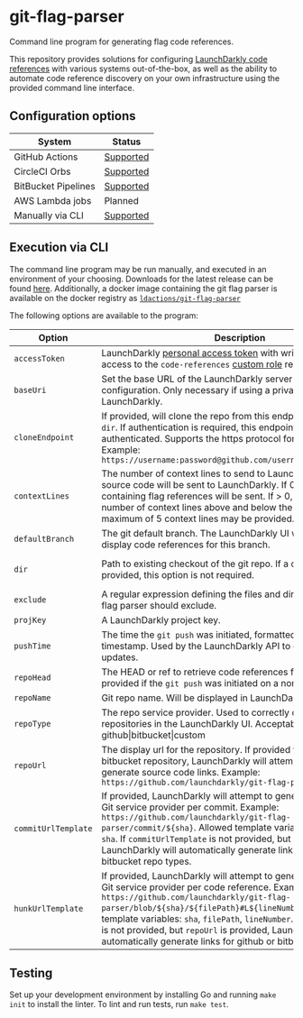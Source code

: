 # git-flag-parser

Command line program for generating flag code references.

This repository provides solutions for configuring [LaunchDarkly code references](hhttps://docs.launchdarkly.com/v2.0/docs/git-code-references) with various systems out-of-the-box, as well as the ability to automate code reference discovery on your own infrastructure using the provided command line interface.

## Configuration options

| System | Status |
|---------------------|---------------------------------------------------------------------------------------------------------|
| GitHub Actions | [Supported](https://github.com/launchdarkly/git-flag-parser/tree/master/parse/github-actions/README.md) |
| CircleCI Orbs | [Supported](https://github.com/launchdarkly/git-flag-parser/tree/master/parse/circleci/README.md) |
| BitBucket Pipelines | [Supported](https://github.com/launchdarkly/git-flag-parser/tree/master/parse/bitbucket-pipelines/README.md)
| AWS Lambda jobs | Planned |
| Manually via CLI | [Supported](https://github.com/launchdarkly/git-flag-parser/tree/master/README.md#execution-via-cli) |

## Execution via CLI

The command line program may be run manually, and executed in an environment of your choosing. Downloads for the latest release can be found [here](https://github.com/launchdarkly/git-flag-parser/releases/latest). Additionally, a docker image containing the git flag parser is available on the docker registry as [`ldactions/git-flag-parser`](https://hub.docker.com/r/ldactions/git-flag-parser)

The following options are available to the program:

| Option | Description | Default | Required |
|---------------|----------------------------------------------------------------------------------------------------------------------------------------------------------------------------------------------------------------------------------------------------------------------------------------------------------|--------------------------------|------------------------------------|
| `accessToken` | LaunchDarkly [personal access token](https://docs.launchdarkly.com/docs/api-access-tokens) with writer-level access, or access to the `code-references` [custom role](https://docs.launchdarkly.com/v2.0/docs/custom-roles) resource | n/a | yes |
| `baseUri` | Set the base URL of the LaunchDarkly server for this configuration. Only necessary if using a private instance of LaunchDarkly. | `https://app.launchdarkly.com` | no |
| `cloneEndpoint` | If provided, will clone the repo from this endpoint to the provided `dir`. If authentication is required, this endpoint should be authenticated. Supports the https protocol for git cloning. Example: `https://username:password@github.com/username/repository.git` | n/a | no |
| `contextLines` | The number of context lines to send to LaunchDarkly. If < 0, no source code will be sent to LaunchDarkly. If 0, only the line containing flag references will be sent. If > 0, will send that number of context lines above and below the flag reference. A maximum of 5 context lines may be provided. | -1 | no |
| `defaultBranch` | The git default branch. The LaunchDarkly UI will default to display code references for this branch. | "master" | no |
| `dir` | Path to existing checkout of the git repo. If a cloneEndpoint is provided, this option is not required. |  | only if `cloneEndpoint` is not set |
| `exclude` | A regular expression defining the files and directories which the flag parser should exclude. |  | no |
| `projKey` | A LaunchDarkly project key. |  | yes |
| `pushTime` | The time the `git push` was initiated, formatted as a unix millis timestamp. Used by the LaunchDarkly API to correctly order updates. |  | yes |
| `repoHead` | The HEAD or ref to retrieve code references from. Should be provided if the `git push` was initiated on a non-master branch. | "master" | no |
| `repoName` | Git repo name. Will be displayed in LaunchDarkly |  | yes |
| `repoType` | The repo service provider. Used to correctly categorize repositories in the LaunchDarkly UI. Acceptable values: github\|bitbucket\|custom | "custom" | no |
| `repoUrl` | The display url for the repository. If provided for a github or bitbucket repository, LaunchDarkly will attempt to automatically generate source code links. Example: `https://github.com/launchdarkly/git-flag-parser` | "" | no |
| `commitUrlTemplate` | If provided, LaunchDarkly will attempt to generate links to your Git service provider per commit. Example: `https://github.com/launchdarkly/git-flag-parser/commit/${sha}`. Allowed template variables: `branchName`, `sha`. If `commitUrlTemplate` is not provided, but `repoUrl` is provided, LaunchDarkly will automatically generate links for github or bitbucket repo types. | "" | no |
| `hunkUrlTemplate` | If provided, LaunchDarkly will attempt to generate links to your Git service provider per code reference. Example: `https://github.com/launchdarkly/git-flag-parser/blob/${sha}/${filePath}#L${lineNumber}`. Allowed template variables: `sha`, `filePath`, `lineNumber`. If `hunkUrlTemplate` is not provided, but `repoUrl` is provided, LaunchDarkly will automatically generate links for github or bitbucket repo types. | "" | no |

## Testing

Set up your development environment by installing Go and running `make init` to install the linter. To lint and run tests, run `make test`.
